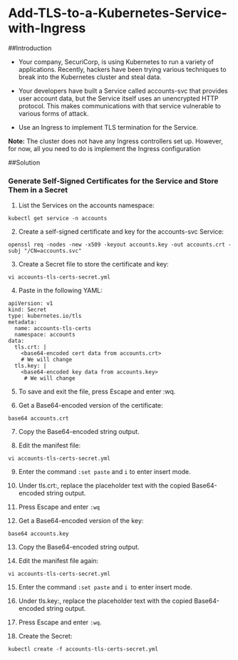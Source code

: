 # Add-TLS-to-a-Kubernetes-Service-with-Ingress

##Introduction
- Your company, SecuriCorp, is using Kubernetes to run a variety of applications. Recently, hackers have been trying various techniques to break into the Kubernetes cluster and steal data.

- Your developers have built a Service called accounts-svc that provides user account data, but the Service itself uses an unencrypted HTTP protocol. This makes communications with that service vulnerable to various forms of attack.

- Use an Ingress to implement TLS termination for the Service.

**Note:** The cluster does not have any Ingress controllers set up. However, for now, all you need to do is implement the Ingress configuration

##Solution

### Generate Self-Signed Certificates for the Service and Store Them in a Secret

1. List the Services on the accounts namespace:
```
kubectl get service -n accounts
```
2. Create a self-signed certificate and key for the accounts-svc Service:
```
openssl req -nodes -new -x509 -keyout accounts.key -out accounts.crt -subj "/CN=accounts.svc"
```
3. Create a Secret file to store the certificate and key:
```
vi accounts-tls-certs-secret.yml
```
4. Paste in the following YAML:
```
apiVersion: v1
kind: Secret
type: kubernetes.io/tls
metadata:
  name: accounts-tls-certs
  namespace: accounts
data:
  tls.crt: |
    <base64-encoded cert data from accounts.crt>
    # We will change 
  tls.key: |
    <base64-encoded key data from accounts.key>
     # We will change 
```

5. To save and exit the file, press Escape and enter :wq.

6. Get a Base64-encoded version of the certificate:

```
base64 accounts.crt
```
7. Copy the Base64-encoded string output.

8. Edit the manifest file:
```
vi accounts-tls-certs-secret.yml
```
9. Enter the command ```:set paste``` and ```i``` to enter insert mode.

10. Under tls.crt:, replace the placeholder text with the copied Base64-encoded string output.

11. Press Escape and enter ```:wq```
12. Get a Base64-encoded version of the key:
```
base64 accounts.key
```
13. Copy the Base64-encoded string output.

14. Edit the manifest file again:
```
vi accounts-tls-certs-secret.yml
```
15. Enter the command ```:set paste``` and ```i ```to enter insert mode.

16. Under tls.key:, replace the placeholder text with the copied Base64-encoded string output.

17. Press Escape and enter ```:wq```.

18. Create the Secret:
```
kubectl create -f accounts-tls-certs-secret.yml
```
